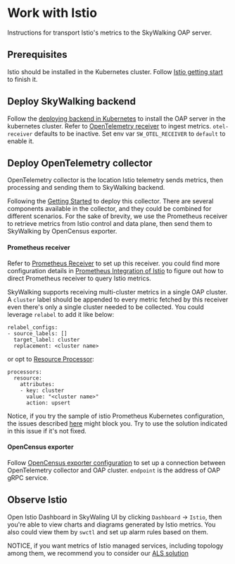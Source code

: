 # Work with Istio

Instructions for transport Istio's metrics to the SkyWalking OAP server.

## Prerequisites

Istio should be installed in the Kubernetes cluster. Follow [Istio getting start](https://istio.io/docs/setup/getting-started/)
to finish it.

## Deploy SkyWalking backend

Follow the [deploying backend in Kubernetes](../backend/backend-k8s.md) to install the OAP server in the kubernetes cluster.
Refer to [OpenTelemetry receiver](../backend/backend-receivers.md#OpenTelemetry-receiver) to ingest metrics.
`otel-receiver` defaults to be inactive. Set env var `SW_OTEL_RECEIVER` to `default` to enable it.


## Deploy OpenTelemetry collector
OpenTelemetry collector is the location Istio telemetry sends metrics, then processing and sending them to SkyWalking
backend.

Following the [Getting Started](https://opentelemetry.io/docs/collector/getting-started/) to deploy this collector. There 
are several components available in the collector, and they could be combined for different scenarios.
 For the sake of brevity, we use the Prometheus receiver to retrieve metrics from Istio control and data plane, 
 then send them to SkyWalking by OpenCensus exporter.

#### Prometheus receiver
Refer to [Prometheus Receiver](https://github.com/open-telemetry/opentelemetry-collector/blob/master/receiver/prometheusreceiver/README.md)
 to set up this receiver. you could find more configuration details in [Prometheus Integration of Istio](https://istio.io/latest/docs/ops/integrations/prometheus/#configuration)
 to figure out how to direct Prometheus receiver to query Istio metrics.
 
SkyWalking supports receiving multi-cluster metrics in a single OAP cluster. A `cluster` label should be appended to every metric
fetched by this receiver even there's only a single cluster needed to be collected.
You could leverage `relabel` to add it like below:

```
relabel_configs:
- source_labels: []
  target_label: cluster
  replacement: <cluster name>
```

or opt to [Resource Processor](https://github.com/open-telemetry/opentelemetry-collector/blob/master/processor/resourceprocessor/README.md):

```
processors:
  resource:
    attributes:
    - key: cluster
      value: "<cluster name>"
      action: upsert
```

Notice, if you try the sample of istio Prometheus Kubernetes configuration, 
the issues described [here](https://github.com/open-telemetry/opentelemetry-collector/issues/2163) might block you. 
Try to use the solution indicated in this issue if it's not fixed.

#### OpenCensus exporter
Follow [OpenCensus exporter configuration](https://github.com/open-telemetry/opentelemetry-collector/blob/master/exporter/opencensusexporter/README.md)
to set up a connection between OpenTelemetry collector and OAP cluster. `endpoint` is the address of OAP gRPC service.

## Observe Istio

Open Istio Dashboard in SkyWaling UI by clicking `Dashboard` -> `Istio`, then you're able to view charts and diagrams
generated by Istio metrics. You also could view them by `swctl` and set up alarm rules based on them.


NOTICE, if you want metrics of Istio managed services, including topology among them, we recommend you to consider our [ALS solution](../envoy/als_setting.md)
